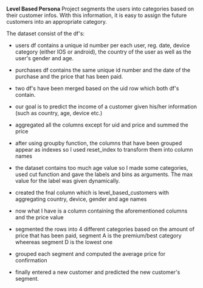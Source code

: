 **Level Based Persona** Project segments the users into categories based on their customer infos. With this information, it is easy to assign the future customers into an appropriate category.

The dataset consist of the df's:
- users df contains a unique id number per each user, reg. date, device category (either IOS or android), the country of the user as well as the user's gender and age.  
- purchases df contains the same unique id number and the date of the purchase and the price that has been paid.

- two df's have been merged based on the uid row which both df's contain.
- our goal is to predict the income of a customer given his/her information (such as country, age, device etc.)
- aggregated all the columns except for uid and price and summed the price
- after using groupby function, the columns that have been grouped appear as indexes so I used reset_index to transform them into column names
- the dataset contains too much age value so I made some categories, used cut function and gave the labels and bins as arguments. The max value for the label was given dynamically.
- created the fnal column which is level_based_customers with aggregating country, device, gender and age names
- now what I have is a column containing the aforementioned columns and the price value
- segmented the rows into 4 different categories based on the amount of price that has been paid, segment A is the premium/best category wheereas segment D is the lowest one
- grouped each segment and computed the average price for confirmation
- finally entered a new customer and predicted the new customer's segment.


